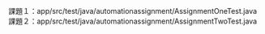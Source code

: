 課題１：app/src/test/java/automationassignment/AssignmentOneTest.java
課題２：app/src/test/java/automationassignment/AssignmentTwoTest.java
